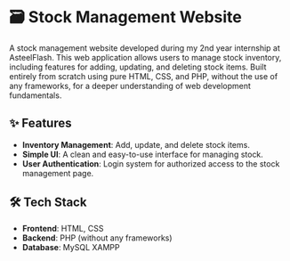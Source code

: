 # 🗃️ Stock Management Website

A stock management website developed during my 2nd year internship at AsteelFlash. This web application allows users to manage stock inventory, including features for adding, updating, and deleting stock items. Built entirely from scratch using pure HTML, CSS, and PHP, without the use of any frameworks, for a deeper understanding of web development fundamentals.

## ✨ Features
- **Inventory Management**: Add, update, and delete stock items.
- **Simple UI**: A clean and easy-to-use interface for managing stock.
- **User Authentication**: Login system for authorized access to the stock management page.

## 🛠️ Tech Stack
- **Frontend**: HTML, CSS
- **Backend**: PHP (without any frameworks)
- **Database**: MySQL XAMPP
